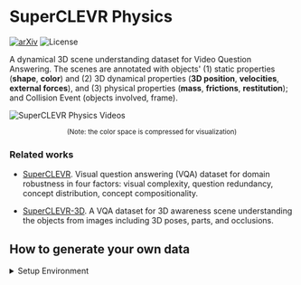 # SuperCLEVR Physics

[![arXiv](https://img.shields.io/badge/arXiv-2406.00622-b31b1b.svg)](https://arxiv.org/abs/2406.00622) ![License](https://img.shields.io/github/license/XingruiWang/SuperCLEVR-Physics)


A dynamical 3D scene understanding dataset for Video Question Answering. The scenes are annotated with objects' (1) static properties (**shape**, **color**) and (2) 3D dynamical properties (**3D position**, **velocities**, **external forces**), and (3) physical properties (**mass**, **frictions**, **restitution**); and Collision Event (objects involved, frame). 

<img alt="SuperCLEVR Physics Videos" src="https://github.com/XingruiWang/SuperCLEVR-Physics/blob/master/imgs/merged_animated_grid.gif?raw=true">
<p align="center"><small>(Note: the color space is compressed for visualization)</small></p>

### Related works
- [SuperCLEVR](https://github.com/Lizw14/Super-CLEVR). Visual question answering (VQA) dataset for domain robustness in four factors: visual complexity, question redundancy, concept distribution, concept compositionality.

- [SuperCLEVR-3D](https://github.com/XingruiWang/superclevr-3D-question). A VQA dataset for 3D awareness scene understanding the objects from images including 3D poses, parts, and occlusions. 

## How to generate your own data

<details>

<summary>Setup Environment</summary>

### Python version

I use python version 3.10. The python version will affect the compatibility of bpy packages.

### Install Dependency

Our repo is build upon Kubric. Please use the following steps to install kubric packages. We modify the original package for controlling more dynamical properties. 

```
pip install -r requirements.txt

```

### Install bpy

This is the python package for blender software. The bpy is now able to be installed from pip

```
pip install bpy==3.5
```
If 3.5 is not applicable, 3.4 should also compatible to this repo.

</details>





<!--
## Video Question Answering

### 1. Factual questions

### 2. Predictive questions

### 3. Counterfactual questions
-->
